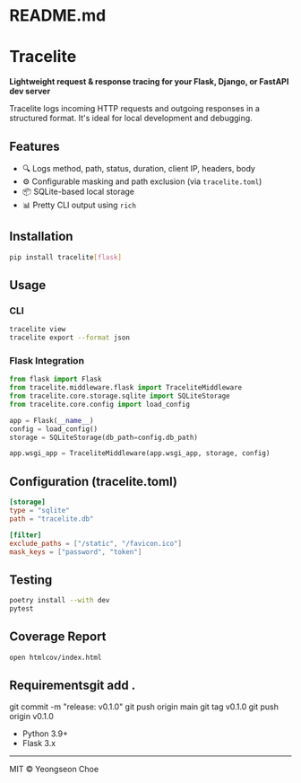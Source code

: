# README.md
# Tracelite

**Lightweight request & response tracing for your Flask, Django, or FastAPI dev server**

Tracelite logs incoming HTTP requests and outgoing responses in a structured format. It's ideal for local development and debugging.

## Features
- 🔍 Logs method, path, status, duration, client IP, headers, body
- ⚙️ Configurable masking and path exclusion (via `tracelite.toml`)
- 📦 SQLite-based local storage
- 📊 Pretty CLI output using `rich`

## Installation
```bash
pip install tracelite[flask]
```

## Usage
### CLI
```bash
tracelite view
tracelite export --format json
```

### Flask Integration
```python
from flask import Flask
from tracelite.middleware.flask import TraceliteMiddleware
from tracelite.core.storage.sqlite import SQLiteStorage
from tracelite.core.config import load_config

app = Flask(__name__)
config = load_config()
storage = SQLiteStorage(db_path=config.db_path)

app.wsgi_app = TraceliteMiddleware(app.wsgi_app, storage, config)
```

## Configuration (tracelite.toml)
```toml
[storage]
type = "sqlite"
path = "tracelite.db"

[filter]
exclude_paths = ["/static", "/favicon.ico"]
mask_keys = ["password", "token"]
```

## Testing
```bash
poetry install --with dev
pytest
```

## Coverage Report
```bash
open htmlcov/index.html
```

## Requirementsgit add .
git commit -m "release: v0.1.0"
git push origin main
git tag v0.1.0
git push origin v0.1.0

- Python 3.9+
- Flask 3.x

---

MIT © Yeongseon Choe
